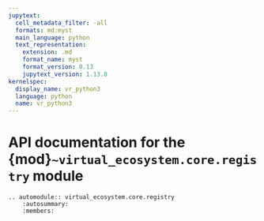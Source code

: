 ```yaml
---
jupytext:
  cell_metadata_filter: -all
  formats: md:myst
  main_language: python
  text_representation:
    extension: .md
    format_name: myst
    format_version: 0.13
    jupytext_version: 1.13.8
kernelspec:
  display_name: vr_python3
  language: python
  name: vr_python3
---
```


# API documentation for the {mod}`~virtual_ecosystem.core.registry` module

```{eval-rst}
.. automodule:: virtual_ecosystem.core.registry
    :autosummary:
    :members:
```
